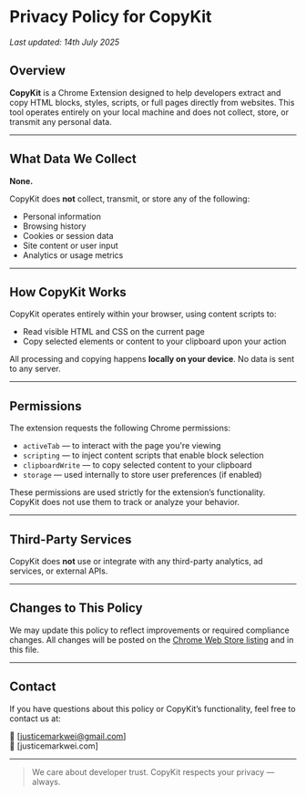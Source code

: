 # Privacy Policy for CopyKit

_Last updated: 14th July 2025_

## Overview

**CopyKit** is a Chrome Extension designed to help developers extract and copy HTML blocks, styles, scripts, or full pages directly from websites. This tool operates entirely on your local machine and does not collect, store, or transmit any personal data.

---

## What Data We Collect

**None.**

CopyKit does **not** collect, transmit, or store any of the following:
- Personal information
- Browsing history
- Cookies or session data
- Site content or user input
- Analytics or usage metrics

---

## How CopyKit Works

CopyKit operates entirely within your browser, using content scripts to:
- Read visible HTML and CSS on the current page
- Copy selected elements or content to your clipboard upon your action

All processing and copying happens **locally on your device**. No data is sent to any server.

---

## Permissions

The extension requests the following Chrome permissions:
- `activeTab` — to interact with the page you're viewing
- `scripting` — to inject content scripts that enable block selection
- `clipboardWrite` — to copy selected content to your clipboard
- `storage` — used internally to store user preferences (if enabled)

These permissions are used strictly for the extension’s functionality. CopyKit does not use them to track or analyze your behavior.

---

## Third-Party Services

CopyKit does **not** use or integrate with any third-party analytics, ad services, or external APIs.

---

## Changes to This Policy

We may update this policy to reflect improvements or required compliance changes. All changes will be posted on the [Chrome Web Store listing](https://chromewebstore.google.com) and in this file.

---

## Contact

If you have questions about this policy or CopyKit’s functionality, feel free to contact us at:

📧 [justicemarkwei@gmail.com]  
🔗 [justicemarkwei.com]

---

> We care about developer trust. CopyKit respects your privacy — always.
